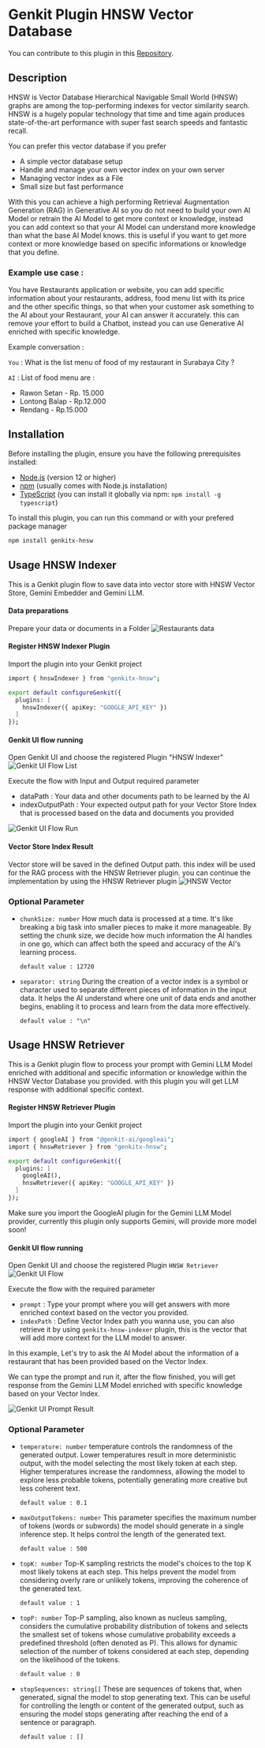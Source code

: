 # Genkit Plugin HNSW Vector Database
You can contribute to this plugin in this [Repository](https://github.com/retzd-tech/genkitx-hnsw).

## Description
HNSW is Vector Database Hierarchical Navigable Small World (HNSW) graphs are among the top-performing indexes for vector similarity search. HNSW is a hugely popular technology that time and time again produces state-of-the-art performance with super fast search speeds and fantastic recall.

You can prefer this vector database if you prefer
- A simple vector database setup
- Handle and manage your own vector index on your own server
- Managing vector index as a File
- Small size but fast performance

With this you can achieve a high performing Retrieval Augmentation Generation (RAG) in Generative AI so you do not need to build your own AI Model or retrain the AI Model to get more context or knowledge, instead you can add context so that your AI Model can understand more knowledge than what the base AI Model knows. this is useful if you want to get more context or more knowledge based on specific informations or knowledge that you define.

### Example use case :
You have Restaurants application or website, you can add specific information about your restaurants, address, food menu list with its price and the other specific things, so that when your customer ask something to the AI about your Restaurant, your AI can answer it accurately. this can remove your effort to build a Chatbot, instead you can use Generative AI enriched with specific knowledge.

Example conversation :

`You` : What is the list menu of food of my restaurant in Surabaya City ?

`AI` : List of food menu are :
- Rawon Setan - Rp. 15.000
- Lontong Balap - Rp.12.000
- Rendang - Rp.15.000

## Installation
Before installing the plugin, ensure you have the following prerequisites installed:
- [Node.js](https://nodejs.org/) (version 12 or higher)
- [npm](https://www.npmjs.com/) (usually comes with Node.js installation)
- [TypeScript](https://www.typescriptlang.org/) (you can install it globally via npm: `npm install -g typescript`)

To install this plugin, you can run this command or with your prefered package manager

```bash
npm install genkitx-hnsw
```

## Usage HNSW Indexer
This is a Genkit plugin flow to save data into vector store with HNSW Vector Store, Gemini Embedder and Gemini LLM.

#### Data preparations
Prepare your data or documents in a Folder
![Restaurants data](https://github.com/retzd-tech/genkitx-hnsw-indexer/blob/main/assets/restaurants-data.png?raw=true)

#### Register HNSW Indexer Plugin
Import the plugin into your Genkit project
```bash
import { hnswIndexer } from "genkitx-hnsw";

export default configureGenkit({
  plugins: [
    hnswIndexer({ apiKey: "GOOGLE_API_KEY" })
  ]
});
```

#### Genkit UI flow running
Open Genkit UI and choose the registered Plugin "HNSW Indexer"
![Genkit UI Flow List](https://github.com/retzd-tech/genkitx-hnsw-indexer/blob/main/assets/genkit-ui-flow.png?raw=true)

Execute the flow with Input and Output required parameter
- dataPath : Your data and other documents path to be learned by the AI
- indexOutputPath : Your expected output path for your Vector Store Index that is processed based on the data and documents you provided

![Genkit UI Flow Run](https://github.com/retzd-tech/genkitx-hnsw-indexer/blob/main/assets/genkit-ui-flow-plugin.png?raw=true)

#### Vector Store Index Result
Vector store will be saved in the defined Output path. this index will be used for the RAG process with the HNSW Retriever plugin. you can continue the implementation by using the HNSW Retriever plugin 
![HNSW Vector](https://github.com/retzd-tech/genkitx-hnsw-indexer/blob/main/assets/vector-result.png?raw=true)

### Optional Parameter
  - `chunkSize: number`
  How much data is processed at a time. It's like breaking a big task into smaller pieces to make it more manageable. By setting the chunk size, we decide how much information the AI handles in one go, which can affect both the speed and accuracy of the AI's learning process.

    `default value : 12720`
  - `separator: string`
  During the creation of a vector index is a symbol or character used to separate different pieces of information in the input data. It helps the AI understand where one unit of data ends and another begins, enabling it to process and learn from the data more effectively.

    `default value : "\n"`

## Usage HNSW Retriever
This is a Genkit plugin flow to process your prompt with Gemini LLM Model enriched with additional and specific information or knowledge within the HNSW Vector Database you provided. with this plugin you will get LLM response with additional specific context.


#### Register HNSW Retriever Plugin
Import the plugin into your Genkit project
```bash
import { googleAI } from "@genkit-ai/googleai";
import { hnswRetriever } from "genkitx-hnsw";

export default configureGenkit({
  plugins: [
    googleAI(),
    hnswRetriever({ apiKey: "GOOGLE_API_KEY" })
  ]
});
```
Make sure you import the GoogleAI plugin for the Gemini LLM Model provider, currently this plugin only supports Gemini, will provide more model soon!

#### Genkit UI flow running
Open Genkit UI and choose the registered Plugin `HNSW Retriever`
![Genkit UI Flow](https://github.com/retzd-tech/genkit-hnsw/blob/main/assets/flows-list.png?raw=true)

Execute the flow with the required parameter
- `prompt` : Type your prompt where you will get answers with more enriched context based on the vector you provided.
- `indexPath` : Define Vector Index path you wanna use, you can also retrieve it by using `genkitx-hnsw-indexer` plugin, this is the vector that will add more context for the LLM model to answer.

In this example, Let's try to ask the AI Model about the information of a restaurant that has been provided based on the Vector Index.

We can type the prompt and run it, after the flow finished, you will get response from the Gemini LLM Model enriched with specific knowledge based on your Vector Index.

![Genkit UI Prompt Result](https://github.com/retzd-tech/genkit-hnsw/blob/main/assets/prompt-result.png?raw=true)

### Optional Parameter
  - `temperature: number`
  temperature controls the randomness of the generated output. Lower temperatures result in more deterministic output, with the model selecting the most likely token at each step. Higher temperatures increase the randomness, allowing the model to explore less probable tokens, potentially generating more creative but less coherent text.

    `default value : 0.1`
  - `maxOutputTokens: number`
  This parameter specifies the maximum number of tokens (words or subwords) the model should generate in a single inference step. It helps control the length of the generated text.

    `default value : 500`
  - `topK: number`
  Top-K sampling restricts the model's choices to the top K most likely tokens at each step. This helps prevent the model from considering overly rare or unlikely tokens, improving the coherence of the generated text.

    `default value : 1`
  - `topP: number`
  Top-P sampling, also known as nucleus sampling, considers the cumulative probability distribution of tokens and selects the smallest set of tokens whose cumulative probability exceeds a predefined threshold (often denoted as P). This allows for dynamic selection of the number of tokens considered at each step, depending on the likelihood of the tokens.

    `default value : 0`
  - `stopSequences: string[]`
  These are sequences of tokens that, when generated, signal the model to stop generating text. This can be useful for controlling the length or content of the generated output, such as ensuring the model stops generating after reaching the end of a sentence or paragraph.

    `default value : []`